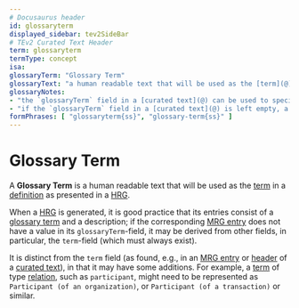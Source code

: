 ```yaml
---
# Docusaurus header
id: glossaryterm
displayed_sidebar: tev2SideBar
# TEv2 Curated Text Header
term: glossaryterm
termType: concept
isa: 
glossaryTerm: "Glossary Term"
glossaryText: "a human readable text that will be used as the [term](@) in a [definition](@) as presented in a [HRG](@)."
glossaryNotes:
- "the `glossaryTerm` field in a [curated text](@) can be used to specify the [glossary term](@) for a [definition](@)."
- "if the `glossaryTerm` field in a [curated text](@) is left empty, a replacement value can typically be generated by the [handlebars template](@) `{{capFirst term}}`"
formPhrases: [ "glossaryterm{ss}", "glossary-term{ss}" ]
---
```


# Glossary Term

A **Glossary Term** is a human readable text that will be used as the [term](@) in a [definition](@) as presented in a [HRG](@).

When a [HRG](@) is generated, it is good practice that its entries consist of a [glossary term](@) and a description; if the corresponding [MRG entry](@) does not have a value in its `glossaryTerm`-field, it may be derived from other fields, in particular, the `term`-field (which must always exist).

It is distinct from the `term` field (as found, e.g., in an [MRG entry](@) or [header](@) of a [curated text](@)), in that it may have some additions. For example, a [term](@) of type [relation](@), such as `participant`, might need to be represented as `Participant (of an organization)`, or `Participant (of a transaction)` or similar.

